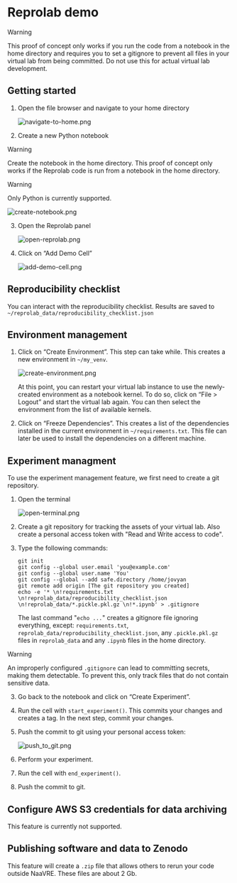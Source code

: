 # Reprolab demo
> [!WARNING]
> This proof of concept only works if you run the code from a notebook in the home directory and requires you to set a gitignore to prevent all files in your virtual lab from being committed. Do not use this for actual virtual lab development.

## Getting started

1. Open the file browser and navigate to your home directory

   ![navigate-to-home.png](img/navigate-to-home.png)

2. Create a new Python notebook
> [!WARNING]
> Create the notebook in the home directory. This proof of concept only works if the Reprolab code is run from a notebook in the home directory.

> [!WARNING]
> Only Python is currently supported.

   ![create-notebook.png](img/create-notebook.png)

3. Open the Reprolab panel

   ![open-reprolab.png](img/open-reprolab.png)

4. Click on “Add Demo Cell”

   ![add-demo-cell.png](img/add-demo-cell.png)

## Reproducibility checklist

You can interact with the reproducibility checklist. Results are saved to `~/reprolab_data/reproducibility_checklist.json`

## Environment management

1. Click on “Create Environment”. This step can take while. This creates a new environment in `~/my_venv`.

   ![create-environment.png](img/create-environment.png)

   At this point, you can restart your virtual lab instance to use the newly-created environment as a notebook kernel. To do so, click on “File > Logout” and start the virtual lab again. You can then select the environment from the list of available kernels.

3. Click on “Freeze Dependencies”. This creates a list of the dependencies installed in the current environment in `~/requirements.txt`. This file can later be used to install the dependencies on a different machine.

## Experiment managment

To use the experiment management feature, we first need to create a git repository.

1. Open the terminal

   ![open-terminal.png](img/open-terminal.png)

2. Create a git repository for tracking the assets of your virtual lab. Also create a personal access token with "Read and Write access to code".
3. Type the following commands:

   ```shell
   git init
   git config --global user.email 'you@example.com'
   git config --global user.name 'You'
   git config --global --add safe.directory /home/jovyan
   git remote add origin [The git repository you created]
   echo -e '* \n!requirements.txt \n!reprolab_data/reproducibility_checklist.json \n!reprolab_data/*.pickle.pkl.gz \n!*.ipynb' > .gitignore
   ```
   The last command "`echo ...`" creates a gitignore file ignoring everything, except: `requirements.txt`, `reprolab_data/reproducibility_checklist.json`, any `.pickle.pkl.gz` files in `reprolab_data` and any `.ipynb` files in the home directory.

> [!WARNING]
> An improperly configured `.gitignore` can lead to committing secrets, making them detectable. To prevent this, only track files that do not contain sensitive data.

3. Go back to the notebook and click on “Create Experiment”.
4. Run the cell with `start_experiment()`. This commits your changes and creates a tag. In the next step, commit your changes.
5. Push the commit to git using your personal access token:

   ![push_to_git.png](img/push_to_git.png)

6. Perform your experiment.
7. Run the cell with `end_experiment()`.
8. Push the commit to git.

## Configure AWS S3 credentials for data archiving
This feature is currently not supported.

## Publishing software and data to Zenodo
This feature will create a `.zip` file that allows others to rerun your code outside NaaVRE. These files are about 2 Gb.
